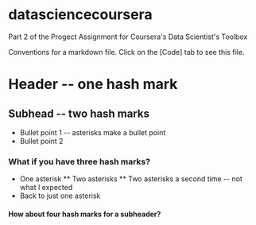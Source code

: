 datasciencecoursera
===================

Part 2 of the Progect Assignment for Coursera's Data Scientist's Toolbox

Conventions for a markdown file. Click on the [Code] tab to see this file.

# Header -- one hash mark

## Subhead -- two hash marks

* Bullet point 1 -- asterisks make a bullet point
* Bullet point 2

### What if you have three hash marks?
* One asterisk
** Two asterisks
** Two asterisks a second time -- not what I expected
* Back to just one asterisk


#### How about four hash marks for a subheader?
